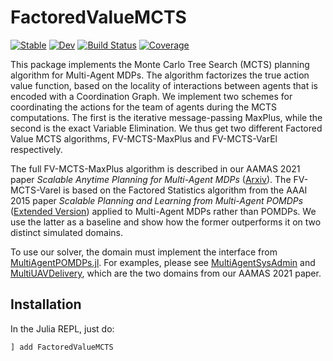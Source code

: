 # FactoredValueMCTS

[![Stable](https://img.shields.io/badge/docs-stable-blue.svg)](https://JuliaPOMDP.github.io/FactoredValueMCTS.jl/stable)
[![Dev](https://img.shields.io/badge/docs-dev-blue.svg)](https://JuliaPOMDP.github.io/FactoredValueMCTS.jl/dev)
[![Build Status](https://github.com/JuliaPOMDP/FactoredValueMCTS.jl/workflows/CI/badge.svg)](https://github.com/JuliaPOMDP/FactoredValueMCTS.jl/actions)
[![Coverage](https://codecov.io/gh/JuliaPOMDP/FactoredValueMCTS.jl/branch/master/graph/badge.svg)](https://codecov.io/gh/JuliaPOMDP/FactoredValueMCTS.jl)

This package implements the Monte Carlo Tree Search (MCTS) planning algorithm for Multi-Agent MDPs. The algorithm factorizes the true action value function, based on the locality of interactions between agents that is encoded with a Coordination Graph. We implement two schemes for coordinating the actions for the team of agents during the MCTS computations. The first is the iterative message-passing MaxPlus, while the second is the exact Variable Elimination. We thus get two different Factored Value MCTS algorithms, FV-MCTS-MaxPlus and FV-MCTS-VarEl respectively.

The full FV-MCTS-MaxPlus algorithm is described in our AAMAS 2021 paper _Scalable Anytime Planning for Multi-Agent MDPs_ ([Arxiv](https://arxiv.org/abs/2101.04788)). The FV-MCTS-Varel is based on the Factored Statistics algorithm from the AAAI 2015 paper _Scalable Planning and Learning from Multi-Agent POMDPs_ ([Extended Version](https://arxiv.org/abs/1404.1140)) applied to Multi-Agent MDPs rather than POMDPs. We use the latter as a baseline and show how the former outperforms it on two distinct simulated domains.

To use our solver, the domain must implement the interface from [MultiAgentPOMDPs.jl](https://github.com/JuliaPOMDP/MultiAgentPOMDPs.jl). For examples, please see [MultiAgentSysAdmin](https://github.com/JuliaPOMDP/MultiAgentSysAdmin.jl) and [MultiUAVDelivery](https://github.com/JuliaPOMDP/MultiUAVDelivery.jl), which are the two domains from our AAMAS 2021 paper.

## Installation

In the Julia REPL, just do:
```julia
] add FactoredValueMCTS
```
